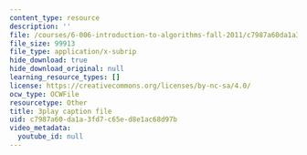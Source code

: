 ```yaml
---
content_type: resource
description: ''
file: /courses/6-006-introduction-to-algorithms-fall-2011/c7987a60da1a3fd7c65ed8e1ac68d97b_sPuazUPiV1k.srt
file_size: 99913
file_type: application/x-subrip
hide_download: true
hide_download_original: null
learning_resource_types: []
license: https://creativecommons.org/licenses/by-nc-sa/4.0/
ocw_type: OCWFile
resourcetype: Other
title: 3play caption file
uid: c7987a60-da1a-3fd7-c65e-d8e1ac68d97b
video_metadata:
  youtube_id: null
---
```

